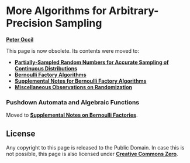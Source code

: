 # More Algorithms for Arbitrary-Precision Sampling

[**Peter Occil**](mailto:poccil14@gmail.com)

This page is now obsolete.  Its contents were moved to:

* [**Partially-Sampled Random Numbers for Accurate Sampling of Continuous Distributions**](https://peteroupc.github.io/exporand.html)
* [**Bernoulli Factory Algorithms**](https://peteroupc.github.io/bernoulli.html)
* [**Supplemental Notes for Bernoulli Factory Algorithms**](https://peteroupc.github.io/bernsupp.html)
* [**Miscellaneous Observations on Randomization**](https://peteroupc.github.io/randmisc.html)

<a id=Pushdown_Automata_and_Algebraic_Functions></a>
### Pushdown Automata and Algebraic Functions

Moved to [**Supplemental Notes on Bernoulli Factories**](https://peteroupc.github.io/bernsupp.html).

<a id=License></a>
## License

Any copyright to this page is released to the Public Domain.  In case this is not possible, this page is also licensed under [**Creative Commons Zero**](https://creativecommons.org/publicdomain/zero/1.0/).
